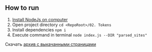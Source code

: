 ## How to run

1. [Install NodeJs on computer](https://nodejs.org/en/)
1. Open project directory `cd <RepoRoot>/02. Tokens`
1. Install dependencies `npm i`
1. Execute command in terminal `node index.js --DIR "parsed_sites"`

Скачать [архив с выкачанными страницами](https://github.com/Timur00Kh/infopoisk/releases/tag/2)